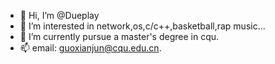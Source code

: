 - 👋 Hi, I’m @Dueplay
- 👀 I’m interested in network,os,c/c++,basketball,rap music...
- 🌱 I’m currently pursue a master's degree in cqu.
- 📫 email: guoxianjun@cqu.edu.cn.

<!---
Dueplay/Dueplay is a ✨ special ✨ repository because its `README.md` (this file) appears on your GitHub profile.
You can click the Preview link to take a look at your changes.
--->
